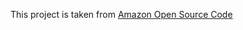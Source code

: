 This project is taken from [Amazon Open Source Code](https://github.com/awslabs/amazon-ecs-nodejs-microservices)
